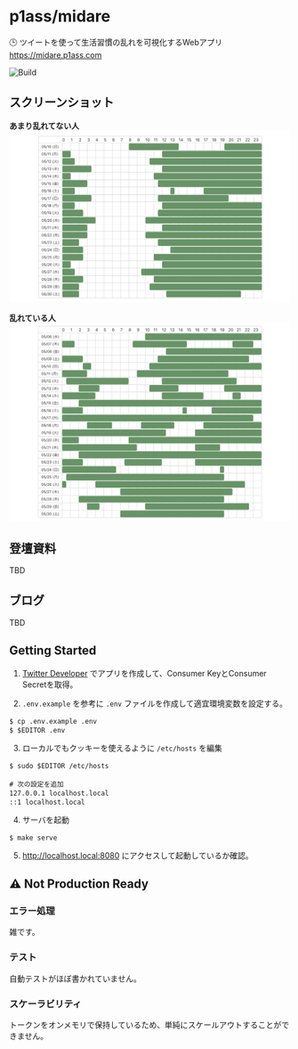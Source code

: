 # p1ass/midare

🕒 ツイートを使って生活習慣の乱れを可視化するWebアプリ  
https://midare.p1ass.com

![Build](https://github.com/p1ass/midare/workflows/Build/badge.svg)

## スクリーンショット

**あまり乱れてない人**
![tae](images/tae.png)

**乱れている人**
![tae](images/yabai.png)


## 登壇資料

TBD

## ブログ

TBD

## Getting Started

1. [Twitter Developer](https://developer.twitter.com/en) でアプリを作成して、Consumer KeyとConsumer Secretを取得。

2. `.env.example` を参考に `.env` ファイルを作成して適宜環境変数を設定する。

```console
$ cp .env.example .env
$ $EDITOR .env
```

3. ローカルでもクッキーを使えるように `/etc/hosts` を編集

```consoel
$ sudo $EDITOR /etc/hosts

# 次の設定を追加
127.0.0.1 localhost.local
::1 localhost.local
```

4. サーバを起動

```console
$ make serve
```

5. http://localhost.local:8080 にアクセスして起動しているか確認。


## ⚠️ Not Production Ready

### エラー処理

雑です。

### テスト

自動テストがほぼ書かれていません。

### スケーラビリティ

トークンをオンメモリで保持しているため、単純にスケールアウトすることができません。
